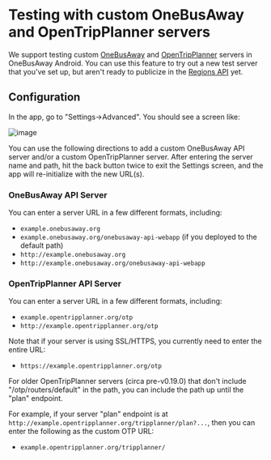 # Testing with custom OneBusAway and OpenTripPlanner servers

We support testing custom [OneBusAway](https://github.com/OneBusAway/onebusaway-application-modules/wiki) and [OpenTripPlanner](http://www.opentripplanner.org/) servers in OneBusAway Android.  You can use
this feature to try out a new test server that you've set up, but aren't ready to publicize in the [Regions API](https://github.com/OneBusAway/onebusaway/wiki/Multi-Region) yet.
 
## Configuration

In the app, go to "Settings->Advanced".  You should see a screen like:

![image](https://cloud.githubusercontent.com/assets/928045/17785706/dc7f5d0e-654f-11e6-90d7-79792d31c4f8.png)

You can use the following directions to add a custom OneBusAway API server and/or a custom OpenTripPlanner
server.  After entering the server name and path, hit the back button twice to exit the Settings screen, and the app will re-initialize with the new URL(s).

### OneBusAway API Server

You can enter a server URL in a few different formats, including:

* `example.onebusaway.org`
* `example.onebusaway.org/onebusaway-api-webapp` (if you deployed to the default path)
* `http://example.onebusaway.org`
* `http://example.onebusaway.org/onebusaway-api-webapp`

### OpenTripPlanner API Server

You can enter a server URL in a few different formats, including:

* `example.opentripplanner.org/otp`
* `http://example.opentripplanner.org/otp`

Note that if your server is using SSL/HTTPS, you currently need to enter the entire URL:

* `https://example.opentripplanner.org/otp`

For older OpenTripPlanner servers (circa pre-v0.19.0) that don't include "/otp/routers/default" in the path, you can 
include the path up until the "plan" endpoint.

For example, if your server "plan" endpoint is at `http://example.opentripplanner.org/tripplanner/plan?...`, then you can enter the following as the custom OTP URL:

* `example.opentripplanner.org/tripplanner/`